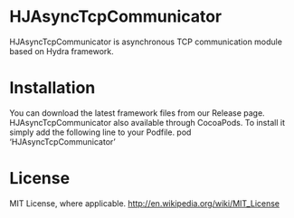 HJAsyncTcpCommunicator
============

HJAsyncTcpCommunicator is asynchronous TCP communication module based on Hydra framework.

# Installation

You can download the latest framework files from our Release page.
HJAsyncTcpCommunicator also available through CocoaPods. To install it simply add the following line to your Podfile.
pod ‘HJAsyncTcpCommunicator’

# License

MIT License, where applicable. http://en.wikipedia.org/wiki/MIT_License
